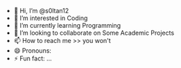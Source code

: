 - 👋 Hi, I’m @s0ltan12
- 👀 I’m interested in Coding
- 🌱 I’m currently learning Programming
- 💞️ I’m looking to collaborate on Some Academic Projects
- 📫 How to reach me >> you won't
- 😄 Pronouns: 
- ⚡ Fun fact: ...

<!---
s0ltan12/s0ltan12 is a ✨ special ✨ repository because its `README.md` (this file) appears on your GitHub profile.
You can click the Preview link to take a look at your changes.
--->

